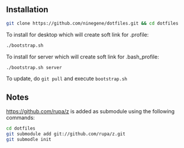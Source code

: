 ## Installation

```bash
git clone https://github.com/ninegene/dotfiles.git && cd dotfiles 
```

To install for desktop which will create soft link for .profile:

```bash
./bootstrap.sh 
```

To install for server which will create soft link for .bash_profile:

```bash
./bootstrap.sh server 
```
To update, do `git pull` and execute `bootstrap.sh`

## Notes
https://github.com/rupa/z is added as submodule using the following
commands:
```bash
cd dotfiles
git submodule add git://github.com/rupa/z.git
git submodle init
```
